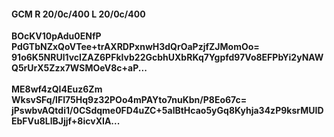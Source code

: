 #### GCM R 20/0c/400 L 20/0c/400
**BOcKV10pAdu0ENfP**<br/>**PdGTbNZxQoVTee+trAXRDPxnwH3dQrOaPzjfZJMomOo=**<br/>**91o6K5NRUl1vcIZAZ6PFkIvb22GcbhUXbRKq7Ygpfd97Vo8EFPbYi2yNAWQ5rUrX5Zzx7WSMOeV8c+aP...**<br/><br/>
**ME8wf4zQI4Euz6Zm**<br/>**WksvSFq/lFI75Hq9z32POo4mPAYto7nuKbn/P8Eo67c=**<br/>**jPswbvAQtdi1/0CSdqme0FD4uZC+5alBtHcao5yGq8Kyhja34zP9ksrMUIDEbFVu8LlBJjjf+8icvXIA...**